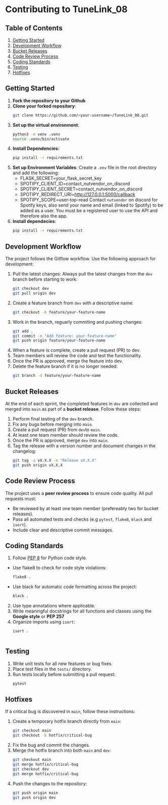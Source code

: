 # Contributing to TuneLink_08

## Table of Contents
1. [Getting Started](#getting-started)
2. [Development Workflow](#development-workflow)
3. [Bucket Releases](#bucket-releases)
4. [Code Review Process](#code-review-process)
5. [Coding Standards](#coding-standards)
6. [Testing](#testing)
7. [Hotfixes](#hotfixes)

## Getting Started

1. **Fork the repository to your Github**
2. **Clone your forked repository**:
    ```bash
    git clone https://github.com/<your-username>/TuneLink_08.git
3. **Set up the virtual environment**:
    ```bash
    python3 -m venv .venv
    source .venv/bin/activate
4. **Install Dependencies:**
    ```bash
    pip install -r requirements.txt
5. **Set up Environment Variables**: Create a `.env` file in the root directory and add the following:
    - FLASK_SECRET=your_flask_secret_key 
    - SPOTIPY_CLIENT_ID=contact_nutvendor_on_discord 
    - SPOTIPY_CLIENT_SECRET=contact_nutvendor_on_discord
    - SPOTIPY_REDIRECT_URI=http://127.0.0.1:5000/callback
    - SPOTIPY_SCOPE=user-top-read
Contact `nutvendor` on discord for Spotify keys, also send your name and email (linked to Spotify) to be added as a user. You must be a registered user to use the API and therefore also the app. 
6. **Install dependecies**:
    ```bash
    pip install -r requirements.txt


## Development Workflow
The project follows the Gitflow workflow. Use the following approach for development:

1. Pull the latest changes:
Always pull the latest changes from the `dev` branch before starting to work:
    ```bash
    git checkout dev
    git pull origin dev

2. Create a feature branch from `dev` with a descriptive name:
    ```bash
    git checkout -b feature/your-feature-name

3. Work in the branch, reguarly commiting and pushing changes:
    ```bash
    git add .
    git commit -m "Add feature: your-feature-name"
    git push origin feature/your-feature-name

4. When a feature is complete, create a pull request (PR) to dev.
5. Team members will review the code and test the functionality. 
6. Once the PR is approved, merge the feature into dev. 
7. Delete the feature branch if it is no longer needed:
    ```bash
    git branch -d feature/your-feature-name


## Bucket Releases
At the end of each sprint, the completed features in `dev` are collected and merged into `main` as part of a **bucket release**. Follow these steps:

1. Perform final testing of the `dev` branch.
2. Fix any bugs before merging into `main`. 
3. Create a pull request (PR) from `dev`to `main`.
4. At least one team member should review the code. 
5. Once the PR is approved, merge `dev` into `main`.
6. Tag the release with a version number and document changes in the changelog:
    ```bash
    git tag -a vX.X.X -m "Release vX.X.X"
    git push origin vX.X.X

## Code Review Process
The project uses a **peer review process** to ensure code quality. All pull requests must:
- Be reviewed by at least one team member (prefereably two for bucket releases).
- Pass all automated tests and checks (e.g `pytest`, `flake8`, `black` and `isort`).
- Include clear and descriptive commit messages.

## Coding Standards
1. Follow [PEP 8](https://peps.python.org/pep-0008/) for Python code style. 
- Use flake8 to check for code style violations:
    ```bash
    flake8 .
- Use black for automatic code formatting across the project:
    ```bash
    black .
2. Use type annotations where applicable.
3. Write meaningful docstrings for all functions and classes using the **Google style** or **PEP 257**
4. Organize imports using `isort`:
    ```bash
    isort .



## Testing 
1. Write unit tests for all new features or bug fixes. 
2. Place test files in the `tests/` directory.
3. Run tests locally before submitting a pull request:
    ```bash
    pytest


## Hotfixes
If a critical bug is discovered in `main`, follow these instructions:
1. Create a temporary hotfix branch directly from `main`:
    ```bash
    git checkout main
    git checkout -b hotfix/critical-bug
2. Fix the bug and commit the changes.
3. Merge the hotfix branch into both `main` and `dev`:
    ```bash
    git checkout main
    git merge hotfix/critical-bug
    git checkout dev
    git merge hotfix/critical-bug
4. Push the changes to the repository:
    ```bash
    git push origin main
    git push origin dev    
